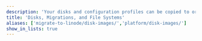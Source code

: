 ```yaml
---
description: 'Your disks and configuration profiles can be copied to or from another Linode, server, or computer in your home or office. This is an effective way to back up your Linode to another server, migrate your Linode to another machine, or copy an existing server to your Linode. These guides explain how to migrate and clone your disks and configuration profiles from one server to another.'
title: 'Disks, Migrations, and File Systems'
aliases: ['migrate-to-linode/disk-images/','platform/disk-images/']
show_in_lists: true
---
```



